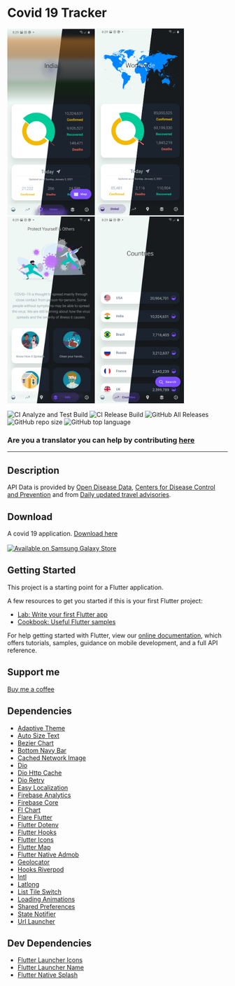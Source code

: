 # Covid 19 Tracker

<p float="left">
     <img src="img/1.jpg" width="200"/>
     <img src="img/2.jpg" width="200"/>
     <img src="img/3.jpg" width="200"/>
     <img src="img/4.jpg" width="200"/>
</p>

![CI Analyze and Test Build](https://github.com/kerrongordon/covid19/workflows/CI%20Analyze%20and%20Test%20Build/badge.svg?branch=master)
![CI Release Build](https://github.com/kerrongordon/covid19/workflows/CI%20Release%20Build/badge.svg)
![GitHub All Releases](https://img.shields.io/github/downloads/kerrongordon/covid19/total)
![GitHub repo size](https://img.shields.io/github/repo-size/kerrongordon/covid19)
![GitHub top language](https://img.shields.io/github/languages/top/kerrongordon/covid19)

### Are you a translator you can help by contributing [here](https://localazy.com/p/covid-19-trackerkg)

---

## Description

API Data is provided by [Open Disease Data](https://disease.sh/), [Centers for Disease Control and Prevention](https://www.cdc.gov/) and from [Daily updated travel advisories](https://www.travel-advisory.info/).

## Download

A covid 19 application. [Download here](https://github.com/kerrongordon/covid19/releases)
<br>
<br>
<a href="https://galaxy.store/korona19"><img src="https://img.samsungapps.com/seller/images/badges/galaxyStore/png_big/GalaxyStore_English.png?ver=1597278750000" alt="Available on Samsung Galaxy Store" width="150px"></a>

## Getting Started

This project is a starting point for a Flutter application.

A few resources to get you started if this is your first Flutter project:

- [Lab: Write your first Flutter app](https://flutter.dev/docs/get-started/codelab)
- [Cookbook: Useful Flutter samples](https://flutter.dev/docs/cookbook)

For help getting started with Flutter, view our
[online documentation](https://flutter.dev/docs), which offers tutorials,
samples, guidance on mobile development, and a full API reference.

## Support me

[Buy me a coffee](https://paypal.me/kerrongordon?locale.x=en_US)

## Dependencies

- [Adaptive Theme](https://pub.dev/packages/adaptive_theme)
- [Auto Size Text](https://pub.dev/packages/auto_size_text)
- [Bezier Chart](https://pub.dev/packages/bezier_chart)
- [Bottom Navy Bar](https://pub.dev/packages/bottom_navy_bar)
- [Cached Network Image](https://pub.dev/packages/cached_network_image)
- [Dio](https://pub.dev/packages/dio)
- [Dio Http Cache](https://pub.dev/packages/dio_http_cache)
- [Dio Retry](https://pub.dev/packages/dio_retry)
- [Easy Localization](https://pub.dev/packages/easy_localization)
- [Firebase Analytics](https://pub.dev/packages/firebase_analytics)
- [Firebase Core](https://pub.dev/packages/firebase_core)
- [Fl Chart](https://pub.dev/packages/fl_chart)
- [Flare Flutter](https://pub.dev/packages/flare_flutter)
- [Flutter Dotenv](https://pub.dev/packages/flutter_dotenv)
- [Flutter Hooks](https://pub.dev/packages/flutter_hooks)
- [Flutter Icons](https://pub.dev/packages/flutter_icons)
- [Flutter Map](https://pub.dev/packages/flutter_map)
- [Flutter Native Admob](https://pub.dev/packages/flutter_native_admob)
- [Geolocator](https://pub.dev/packages/geolocator)
- [Hooks Riverpod](https://pub.dev/packages/hooks_riverpod)
- [Intl](https://pub.dev/packages/intl)
- [Latlong](https://pub.dev/packages/latlong)
- [List Tile Switch](https://pub.dev/packages/list_tile_switch)
- [Loading Animations](https://pub.dev/packages/loading_animations)
- [Shared Preferences](https://pub.dev/packages/shared_preferences)
- [State Notifier](https://pub.dev/packages/state_notifier)
- [Url Launcher](https://pub.dev/packages/url_launcher)

## Dev Dependencies

- [Flutter Launcher Icons](https://pub.dev/packages/flutter_launcher_icons)
- [Flutter Launcher Name](https://pub.dev/packages/flutter_launcher_name)
- [Flutter Native Splash](https://pub.dev/packages/flutter_native_splash)
